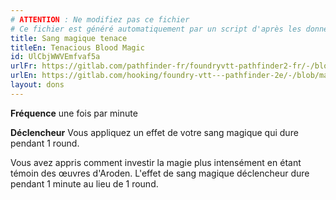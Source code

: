 ```yaml
---
# ATTENTION : Ne modifiez pas ce fichier
# Ce fichier est généré automatiquement par un script d'après les données du module Foundry VTT officiel et de sa traduction
title: Sang magique tenace
titleEn: Tenacious Blood Magic
id: UlCbjWWVEmfvaf5a
urlFr: https://gitlab.com/pathfinder-fr/foundryvtt-pathfinder2-fr/-/blob/master/data/feats/UlCbjWWVEmfvaf5a.htm
urlEn: https://gitlab.com/hooking/foundry-vtt---pathfinder-2e/-/blob/master/packs/data/feats.db/tenacious-blood-magic.json
layout: dons
---
```

**Fréquence** une fois par minute

**Déclencheur** Vous appliquez un effet de votre sang magique qui dure pendant 1 round.

Vous avez appris comment investir la magie plus intensément en étant témoin des œuvres d'Aroden. L'effet de sang magique déclencheur dure pendant 1 minute au lieu de 1 round.
